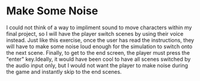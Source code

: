 # Make Some Noise

I could not think of a way to impliment sound to move characters within my final project, so I will have the player switch scenes by using their voice instead. Just like this exercise, once the user has read the instructions, they will have to make some noise loud enough for the simulation to switch onto the next scene.
Finally, to get to the end screen, the player must press the "enter" key.Ideally, it would have been cool to have all scenes switched by the audio input only, but I would not want the player to make noise during the game and instantly skip to the end scenes.
